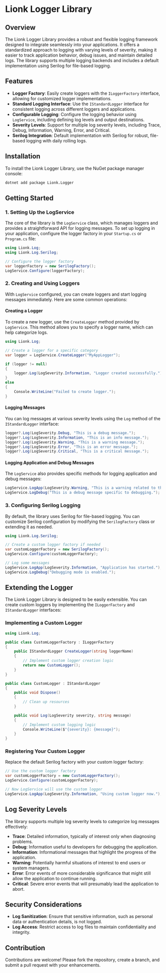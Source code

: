 # Lionk Logger Library

## Overview

The Lionk Logger Library provides a robust and flexible logging framework designed to integrate seamlessly into your applications. It offers a standardized approach to logging with varying levels of severity, making it easier to track application behavior, debug issues, and maintain detailed logs. The library supports multiple logging backends and includes a default implementation using Serilog for file-based logging.

## Features

- **Logger Factory**: Easily create loggers with the `ILoggerFactory` interface, allowing for customized logger implementations.
- **Standard Logging Interface**: Use the `IStandardLogger` interface for consistent logging across different loggers and applications.
- **Configurable Logging**: Configure the logging behavior using `LogService`, including defining log levels and output destinations.
- **Severity Levels**: Support for multiple log severity levels, including Trace, Debug, Information, Warning, Error, and Critical.
- **Serilog Integration**: Default implementation with Serilog for robust, file-based logging with daily rolling logs.

## Installation

To install the Lionk Logger Library, use the NuGet package manager console:

```bash
dotnet add package Lionk.Logger
```

## Getting Started

### 1. Setting Up the LogService

The core of the library is the `LogService` class, which manages loggers and provides a straightforward API for logging messages. To set up logging in your application, configure the logger factory in your `Startup.cs` or `Program.cs` file:

```csharp
using Lionk.Log;
using Lionk.Log.Serilog;

// Configure the logger factory
var loggerFactory = new SerilogFactory();
LogService.Configure(loggerFactory);
```

### 2. Creating and Using Loggers

With `LogService` configured, you can create loggers and start logging messages immediately. Here are some common operations:

#### Creating a Logger

To create a new logger, use the `CreateLogger` method provided by `LogService`. This method allows you to specify a logger name, which can help categorize logs.

```csharp
using Lionk.Log;

// Create a logger for a specific category
var logger = LogService.CreateLogger("MyAppLogger");

if (logger != null)
{
    logger.Log(LogSeverity.Information, "Logger created successfully.");
}
else
{
    Console.WriteLine("Failed to create logger.");
}
```

#### Logging Messages

You can log messages at various severity levels using the `Log` method of the `IStandardLogger` interface:

```csharp
logger?.Log(LogSeverity.Debug, "This is a debug message.");
logger?.Log(LogSeverity.Information, "This is an info message.");
logger?.Log(LogSeverity.Warning, "This is a warning message.");
logger?.Log(LogSeverity.Error, "This is an error message.");
logger?.Log(LogSeverity.Critical, "This is a critical message.");
```

#### Logging Application and Debug Messages

The `LogService` also provides specific methods for logging application and debug messages:

```csharp
LogService.LogApp(LogSeverity.Warning, "This is a warning related to the application.");
LogService.LogDebug("This is a debug message specific to debugging.");
```

### 3. Configuring Serilog Logging

By default, the library uses Serilog for file-based logging. You can customize Serilog configuration by modifying the `SerilogFactory` class or extending it as needed.

```csharp
using Lionk.Log.Serilog;

// Create a custom logger factory if needed
var customLoggerFactory = new SerilogFactory();
LogService.Configure(customLoggerFactory);

// Log some messages
LogService.LogApp(LogSeverity.Information, "Application has started.");
LogService.LogDebug("Debugging mode is enabled.");
```

## Extending the Logger

The Lionk Logger Library is designed to be easily extensible. You can create custom loggers by implementing the `ILoggerFactory` and `IStandardLogger` interfaces:

### Implementing a Custom Logger

```csharp
using Lionk.Log;

public class CustomLoggerFactory : ILoggerFactory
{
    public IStandardLogger CreateLogger(string loggerName)
    {
        // Implement custom logger creation logic
        return new CustomLogger();
    }
}

public class CustomLogger : IStandardLogger
{
    public void Dispose()
    {
        // Clean up resources
    }

    public void Log(LogSeverity severity, string message)
    {
        // Implement custom logging logic
        Console.WriteLine($"{severity}: {message}");
    }
}
```

### Registering Your Custom Logger

Replace the default Serilog factory with your custom logger factory:

```csharp
// Use the custom logger factory
var customLoggerFactory = new CustomLoggerFactory();
LogService.Configure(customLoggerFactory);

// Now LogService will use the custom logger
LogService.LogApp(LogSeverity.Information, "Using custom logger now.");
```

## Log Severity Levels

The library supports multiple log severity levels to categorize log messages effectively:

- **Trace**: Detailed information, typically of interest only when diagnosing problems.
- **Debug**: Information useful to developers for debugging the application.
- **Information**: Informational messages that highlight the progress of the application.
- **Warning**: Potentially harmful situations of interest to end users or system managers.
- **Error**: Error events of more considerable significance that might still allow the application to continue running.
- **Critical**: Severe error events that will presumably lead the application to abort.

## Security Considerations

- **Log Sanitization**: Ensure that sensitive information, such as personal data or authentication details, is not logged.
- **Log Access**: Restrict access to log files to maintain confidentiality and integrity.

## Contribution

Contributions are welcome! Please fork the repository, create a branch, and submit a pull request with your enhancements.